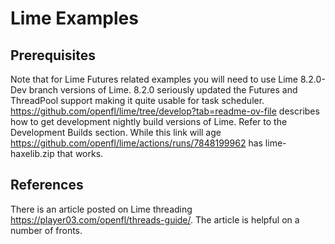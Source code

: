 # Lime Examples

## Prerequisites

Note that for Lime Futures related examples you will need to use Lime 8.2.0-Dev branch versions of Lime.
8.2.0 seriously updated the Futures and ThreadPool support making it quite usable for task scheduler.
https://github.com/openfl/lime/tree/develop?tab=readme-ov-file describes how to get development nightly build
versions of Lime. Refer to the Development Builds section. While this link will age https://github.com/openfl/lime/actions/runs/7848199962 has lime-haxelib.zip that works.

## References

There is an article posted on Lime threading https://player03.com/openfl/threads-guide/. The article is helpful on a number of fronts.

